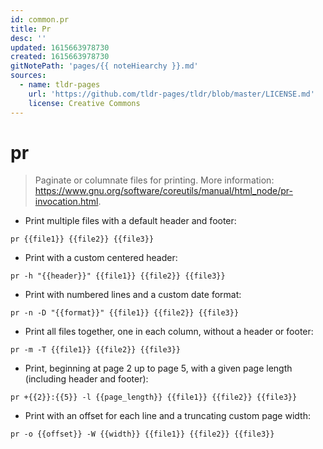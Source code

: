 ```yaml
---
id: common.pr
title: Pr
desc: ''
updated: 1615663978730
created: 1615663978730
gitNotePath: 'pages/{{ noteHiearchy }}.md'
sources:
  - name: tldr-pages
    url: 'https://github.com/tldr-pages/tldr/blob/master/LICENSE.md'
    license: Creative Commons
---
```

# pr

> Paginate or columnate files for printing.
> More information: <https://www.gnu.org/software/coreutils/manual/html_node/pr-invocation.html>.

- Print multiple files with a default header and footer:

`pr {{file1}} {{file2}} {{file3}}`

- Print with a custom centered header:

`pr -h "{{header}}" {{file1}} {{file2}} {{file3}}`

- Print with numbered lines and a custom date format:

`pr -n -D "{{format}}" {{file1}} {{file2}} {{file3}}`

- Print all files together, one in each column, without a header or footer:

`pr -m -T {{file1}} {{file2}} {{file3}}`

- Print, beginning at page 2 up to page 5, with a given page length (including header and footer):

`pr +{{2}}:{{5}} -l {{page_length}} {{file1}} {{file2}} {{file3}}`

- Print with an offset for each line and a truncating custom page width:

`pr -o {{offset}} -W {{width}} {{file1}} {{file2}} {{file3}}`

